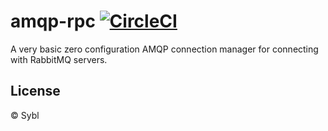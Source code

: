 # amqp-rpc [![CircleCI](https://circleci.com/gh/sybl/node-amqp-rpc.svg?style=svg&circle-token=a34f8b6fe04a15a59cbe80f7702930ee79dbac4e)](https://circleci.com/gh/sybl/node-amqp-rpc)

A very basic zero configuration AMQP connection manager for connecting with RabbitMQ servers.

## License

© Sybl